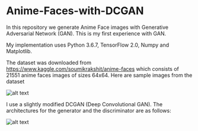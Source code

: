 # Anime-Faces-with-DCGAN

In this repository we generate Anime Face images with Generative Adversarial Network (GAN). This is my first experience with GAN.

My implementation uses Python 3.6.7, TensorFlow 2.0, Numpy and Matplotlib.

The dataset was downloaded from https://www.kaggle.com/soumikrakshit/anime-faces which consists of 21551 anime faces images of sizes 64x64. Here are sample images from the dataset

![alt text](https://github.com/yernat-assylbekov/Anime-Faces-with-DCGAN/blob/master/images/images_from_train_set.png?raw=true)

I use a slightly modified DCGAN (Deep Convolutional GAN). The architectures for the generator and the discriminator are as follows:


![alt text](https://github.com/yernat-assylbekov/Anime-Faces-with-DCGAN/blob/master/images/anime_faces_generated.gif?raw=true)
